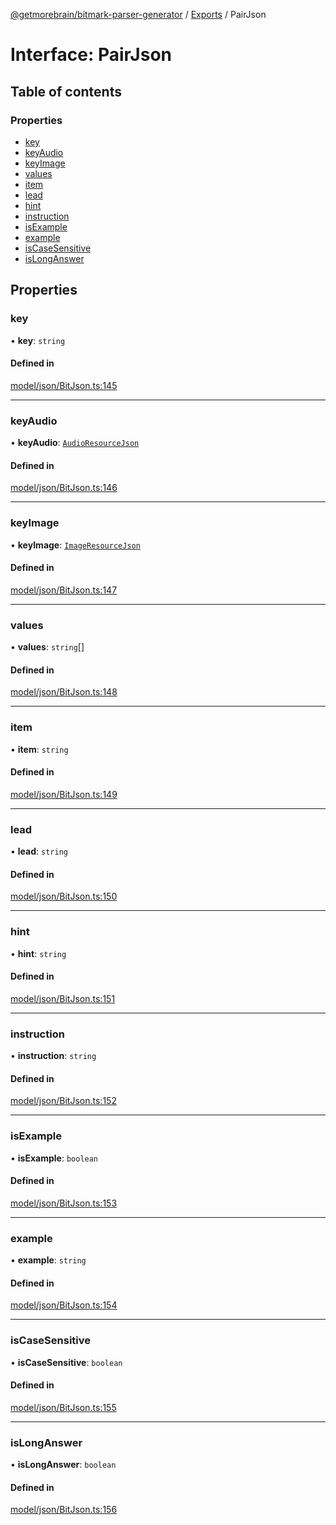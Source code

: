 [@getmorebrain/bitmark-parser-generator](../API.md) / [Exports](../modules.md) / PairJson

# Interface: PairJson

## Table of contents

### Properties

- [key](PairJson.md#key)
- [keyAudio](PairJson.md#keyAudio)
- [keyImage](PairJson.md#keyImage)
- [values](PairJson.md#values)
- [item](PairJson.md#item)
- [lead](PairJson.md#lead)
- [hint](PairJson.md#hint)
- [instruction](PairJson.md#instruction)
- [isExample](PairJson.md#isExample)
- [example](PairJson.md#example)
- [isCaseSensitive](PairJson.md#isCaseSensitive)
- [isLongAnswer](PairJson.md#isLongAnswer)

## Properties

### key

• **key**: `string`

#### Defined in

[model/json/BitJson.ts:145](https://github.com/getMoreBrain/bitmark-parser-generator/blob/9ddf9e2/src/model/json/BitJson.ts#L145)

___

### keyAudio

• **keyAudio**: [`AudioResourceJson`](AudioResourceJson.md)

#### Defined in

[model/json/BitJson.ts:146](https://github.com/getMoreBrain/bitmark-parser-generator/blob/9ddf9e2/src/model/json/BitJson.ts#L146)

___

### keyImage

• **keyImage**: [`ImageResourceJson`](ImageResourceJson.md)

#### Defined in

[model/json/BitJson.ts:147](https://github.com/getMoreBrain/bitmark-parser-generator/blob/9ddf9e2/src/model/json/BitJson.ts#L147)

___

### values

• **values**: `string`[]

#### Defined in

[model/json/BitJson.ts:148](https://github.com/getMoreBrain/bitmark-parser-generator/blob/9ddf9e2/src/model/json/BitJson.ts#L148)

___

### item

• **item**: `string`

#### Defined in

[model/json/BitJson.ts:149](https://github.com/getMoreBrain/bitmark-parser-generator/blob/9ddf9e2/src/model/json/BitJson.ts#L149)

___

### lead

• **lead**: `string`

#### Defined in

[model/json/BitJson.ts:150](https://github.com/getMoreBrain/bitmark-parser-generator/blob/9ddf9e2/src/model/json/BitJson.ts#L150)

___

### hint

• **hint**: `string`

#### Defined in

[model/json/BitJson.ts:151](https://github.com/getMoreBrain/bitmark-parser-generator/blob/9ddf9e2/src/model/json/BitJson.ts#L151)

___

### instruction

• **instruction**: `string`

#### Defined in

[model/json/BitJson.ts:152](https://github.com/getMoreBrain/bitmark-parser-generator/blob/9ddf9e2/src/model/json/BitJson.ts#L152)

___

### isExample

• **isExample**: `boolean`

#### Defined in

[model/json/BitJson.ts:153](https://github.com/getMoreBrain/bitmark-parser-generator/blob/9ddf9e2/src/model/json/BitJson.ts#L153)

___

### example

• **example**: `string`

#### Defined in

[model/json/BitJson.ts:154](https://github.com/getMoreBrain/bitmark-parser-generator/blob/9ddf9e2/src/model/json/BitJson.ts#L154)

___

### isCaseSensitive

• **isCaseSensitive**: `boolean`

#### Defined in

[model/json/BitJson.ts:155](https://github.com/getMoreBrain/bitmark-parser-generator/blob/9ddf9e2/src/model/json/BitJson.ts#L155)

___

### isLongAnswer

• **isLongAnswer**: `boolean`

#### Defined in

[model/json/BitJson.ts:156](https://github.com/getMoreBrain/bitmark-parser-generator/blob/9ddf9e2/src/model/json/BitJson.ts#L156)
